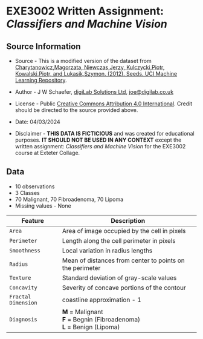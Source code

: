 # EXE3002 Written Assignment: *Classifiers and Machine Vision*

## Source Information

- Source - This is a modified version of the dataset from [Charytanowicz,Magorzata, Niewczas,Jerzy, Kulczycki,Piotr, Kowalski,Piotr, and Lukasik,Szymon. (2012). Seeds. UCI Machine Learning Repository](https://doi.org/10.24432/C5H30K). 

- Author - J W Schaefer, [digiLab Solutions Ltd](https://www.digilab.co.uk/), joe@digilab.co.uk

- License - Public [Creative Commons Attribution 4.0 International](https://creativecommons.org/licenses/by/4.0/legalcode). Credit should be directed to the source provided above.

- Date: 04/03/2024

- Disclaimer - **THIS DATA IS FICTICIOUS** and was created for educational purposes. **IT SHOULD NOT BE USED IN ANY CONTEXT** except the written assignment: *Classifiers and Machine Vision* for the EXE3002 course at Exteter Collage.

## Data 

- 10 observations
- 3 Classes
- 70 Malignant, 70 Fibroadenoma, 70 Lipoma
- Missing values - None

| **Feature**         | **Description**                                                                    |
| ------------------- | ---------------------------------------------------------------------------------- |
| `Area`              | Area of image occupied by the cell in pixels                                       |
| `Perimeter`         | Length along the cell perimeter in pixels                                          |
| `Smoothness`        | Local variation in radius lengths                                                  |
| `Radius`            | Mean of distances from center to points on the perimeter                           |
| `Texture`           | Standard deviation of gray-scale values                                            |
| `Concavity`         | Severity of concave portions of the contour                                        |
| `Fractal Dimension` | coastline approximation - 1                                                        |
| `Diagnosis`         | **M** = Malignant <br/> **F** = Begnin (Fibroadenoma) <br/> **L** = Benign (Lipoma)|
